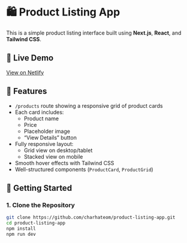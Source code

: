 # 🛍️ Product Listing App

This is a simple product listing interface built using **Next.js**, **React**, and **Tailwind CSS**.

## 🔗 Live Demo
[View on Netlify](https://fluffy-douhua-91c909.netlify.app/)

## 📌 Features
- `/products` route showing a responsive grid of product cards
- Each card includes:
  - Product name
  - Price
  - Placeholder image
  - “View Details” button
- Fully responsive layout:
  - Grid view on desktop/tablet
  - Stacked view on mobile
- Smooth hover effects with Tailwind CSS
- Well-structured components (`ProductCard`, `ProductGrid`)

## 🚀 Getting Started

### 1. Clone the Repository
```bash
git clone https://github.com/charhateom/product-listing-app.git
cd product-listing-app
npm install
npm run dev
